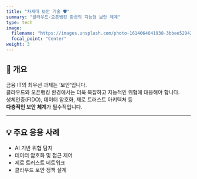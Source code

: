 ```yaml
---
title: "차세대 보안 기술 🛡️"
summary: "클라우드·오픈뱅킹 환경의 지능형 보안 체계"
type: tech
image:
  filename: "https://images.unsplash.com/photo-1614064641938-3bbee52942c7?ixlib=rb-4.1.0&ixid=M3wxMjA3fDB8MHxzZWFyY2h8M3x8c2VjdXJpdHl8ZW58MHx8MHx8fDI%3D&auto=format&fit=crop&q=60&w=1200"
  focal_point: "Center"
weight: 3
---
```


## 📌 개요  
금융 IT의 최우선 과제는 ‘보안’입니다.  
클라우드와 오픈뱅킹 환경에서는 더욱 복잡하고 지능적인 위협에 대응해야 합니다.  
생체인증(FIDO), 데이터 암호화, 제로 트러스트 아키텍처 등  
**다층적인 보안 체계**가 필수적입니다.  

---

## 💡 주요 응용 사례  
- AI 기반 위협 탐지  
- 데이터 암호화 및 접근 제어  
- 제로 트러스트 네트워크  
- 클라우드 보안 정책 설계  